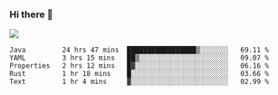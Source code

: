 ### Hi there 👋
![](https://github-readme-stats.vercel.app/api?username=tuichenchuxin)
<!--START_SECTION:waka-->
```text
Java         24 hrs 47 mins  █████████████████▒░░░░░░░   69.11 % 
YAML         3 hrs 15 mins   ██▒░░░░░░░░░░░░░░░░░░░░░░   09.07 % 
Properties   2 hrs 12 mins   █▓░░░░░░░░░░░░░░░░░░░░░░░   06.16 % 
Rust         1 hr 18 mins    █░░░░░░░░░░░░░░░░░░░░░░░░   03.66 % 
Text         1 hr 4 mins     ▓░░░░░░░░░░░░░░░░░░░░░░░░   02.99 % 
```
<!--END_SECTION:waka-->
